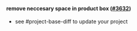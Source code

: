 #### remove neccesary space in product box ([#3632](https://github.com/shopsys/shopsys/pull/3632))

- see #project-base-diff to update your project
